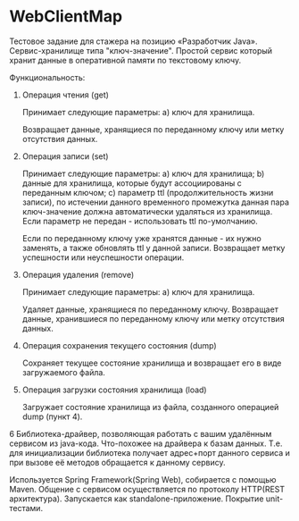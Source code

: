 # WebClientMap
Тестовое задание для стажера на позицию «Разработчик Java». Сервис-хранилище типа "ключ-значение".  Простой сервис который хранит данные в оперативной памяти по текстовому ключу.

Функциональность:

1. Операция чтения (get)

	Принимает следующие параметры:
		a) ключ для хранилища.
		
	Возвращает данные, хранящиеся по переданному ключу или метку отсутствия данных.
	
2. Операция записи (set)

	Принимает следующие параметры:
		a) ключ для хранилища;
		b) данные для хранилища, которые будут ассоциированы с переданным ключом;
		c) параметр ttl (продолжительность жизни записи), 
			по истечении данного временного промежутка данная пара ключ-значение должна автоматически удаляться из хранилища.
			Если параметр не передан - использовать ttl по-умолчанию.

	Если по переданному ключу уже хранятся данные - их нужно заменять, а также обновлять ttl у данной записи.
	Возвращает метку успешности или неуспешности операции.

3. Операция удаления (remove)

	Принимает следующие параметры:
		a) ключ для хранилища.

	Удаляет данные, хранящиеся по переданному ключу.
	Возвращает данные, хранившиеся по переданному ключу или метку отсутствия данных.

4. Операция сохранения текущего состояния (dump)

	Сохраняет текущее состояние хранилища и возвращает его в виде загружаемого файла.
	
5. Операция загрузки состояния хранилища (load)

	Загружает состояние хранилища из файла, созданного операцией dump (пункт 4).

6 Библиотека-драйвер, позволяющая работать с вашим удалённым сервисом из java-кода. Что-похожее на драйвера к базам данных.
	Т.е. для инициализации библиотека получает адрес+порт данного сервиса и при вызове её методов обращается к данному сервису.
  
Используется Spring Framework(Spring Web), собирается с помощью Maven. Общение с сервисом осуществляется по протоколу HTTP(REST архитектура).
Запускается как standalone-приложение. Покрытие unit-тестами.
